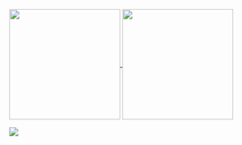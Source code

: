 <a href="https://github.com/anuraghazra/github-readme-stats">
  <img height=200 align="center" src="https://github-readme-stats.vercel.app/api?username=pawi1&theme=github_dark" />
</a>
<a href="https://github.com/anuraghazra/github-readme-stats">
  <img height=200 align="center" src="https://github-readme-stats.vercel.app/api/top-langs?username=pawi1&layout=compact&langs_count=8&card_width=320&theme=github_dark" />
</a>

[![](https://visitcount.itsvg.in/api?id=Pawi1&label=Profile%20Views&color=12&icon=0&pretty=false)](https://visitcount.itsvg.in)
